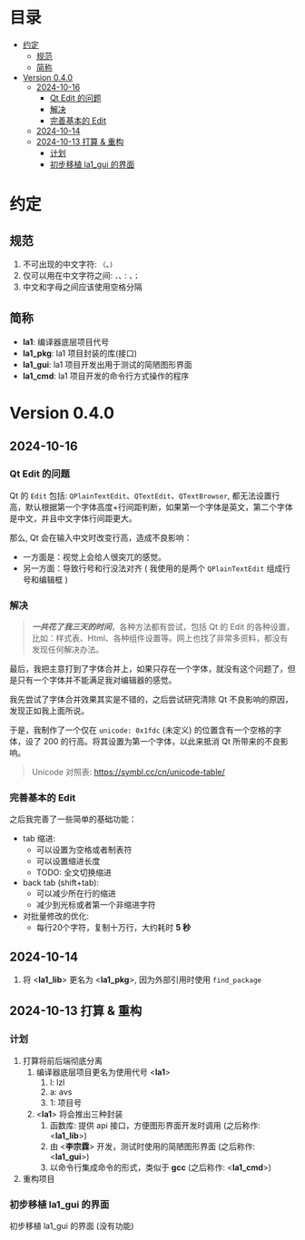 
# 目录 <!-- omit in toc -->

- [约定](#约定)
  - [规范](#规范)
  - [简称](#简称)
- [Version 0.4.0](#version-040)
  - [2024-10-16](#2024-10-16)
    - [Qt Edit 的问题](#qt-edit-的问题)
    - [解决](#解决)
    - [完善基本的 Edit](#完善基本的-edit)
  - [2024-10-14](#2024-10-14)
  - [2024-10-13 打算 \& 重构](#2024-10-13-打算--重构)
    - [计划](#计划)
    - [初步移植 la1\_gui 的界面](#初步移植-la1_gui-的界面)


<div style="page-break-after: always;"></div>


# 约定

## 规范

1. 不可出现的中文字符: `（`、`）`
2. 仅可以用在中文字符之间: `，`、`：`、`；`
3. 中文和字母之间应该使用空格分隔


## 简称

- **la1**: 编译器底层项目代号
- **la1_pkg**: la1 项目封装的库(接口)
- **la1_gui**: la1 项目开发出用于测试的简陋图形界面
- **la1_cmd**: la1 项目开发的命令行方式操作的程序


# Version 0.4.0




## 2024-10-16

### Qt Edit 的问题

Qt 的 `Edit` 包括: `QPlainTextEdit`、`QTextEdit`、`QTextBrowser`, 都无法设置行高，默认根据第一个字体高度+行间距判断，如果第一个字体是英文，第二个字体是中文，并且中文字体行间距更大。  

那么, Qt 会在输入中文时改变行高，造成不良影响：
- 一方面是：视觉上会给人很突兀的感觉。
- 另一方面：导致行号和行没法对齐 ( 我使用的是两个 `QPlainTextEdit` 组成行号和编辑框 )

### 解决

> ***一共花了我三天的时间***，各种方法都有尝试，包括 Qt 的 Edit 的各种设置，比如：样式表、Html、各种组件设置等。网上也找了非常多资料，都没有发现任何解决办法。

最后，我把主意打到了字体合并上，如果只存在一个字体，就没有这个问题了，但是只有一个字体并不能满足我对编辑器的感觉。

我先尝试了字体合并效果其实是不错的，之后尝试研究清除 Qt 不良影响的原因，发现正如我上面所说。

于是，我制作了一个仅在 `unicode: 0x1fdc` (未定义) 的位置含有一个空格的字体，设了 200 的行高。将其设置为第一个字体，以此来抵消 Qt 所带来的不良影响。

> Unicode 对照表: https://symbl.cc/cn/unicode-table/

### 完善基本的 Edit

之后我完善了一些简单的基础功能：
- tab 缩进: 
  - 可以设置为空格或者制表符
  - 可以设置缩进长度
  - TODO: 全文切换缩进
- back tab (shift+tab):
  - 可以减少所在行的缩进
  - 减少到光标或者第一个非缩进字符
- 对批量修改的优化:
  - 每行20个字符，复制十万行，大约耗时 **5 秒**



## 2024-10-14

1. 将 \<**la1_lib**> 更名为 \<**la1_pkg**>, 因为外部引用时使用 `find_package`



## 2024-10-13 打算 & 重构

### 计划

1. 打算将前后端彻底分离
   1. 编译器底层项目更名为使用代号 \<**la1**>
      1. l: lzl
      2. a: avs
      3. 1: 项目号
   2. \<**la1**> 将会推出三种封装
      1. 函数库: 提供 api 接口，方便图形界面开发时调用 (之后称作: \<**la1_lib**>)
      2. 由 \<**李宗霖**> 开发，测试时使用的简陋图形界面 (之后称作: \<**la1_gui**>)
      3. 以命令行集成命令的形式，类似于 **gcc** (之后称作: \<**la1_cmd**>)
2. 重构项目

### 初步移植 la1_gui 的界面

初步移植 la1_gui 的界面 (没有功能)

